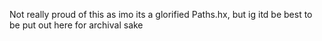 Not really proud of this as imo its a glorified Paths.hx, but ig itd be best to be put out here for archival sake
